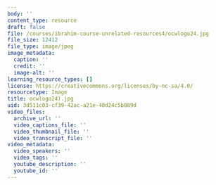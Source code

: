 ```yaml
---
body: ''
content_type: resource
draft: false
file: /courses/ibrahim-course-unrelated-resources4/ocwlogo24.jpg
file_size: 12412
file_type: image/jpeg
image_metadata:
  caption: ''
  credit: ''
  image-alt: ''
learning_resource_types: []
license: https://creativecommons.org/licenses/by-nc-sa/4.0/
resourcetype: Image
title: ocwlogo24).jpg
uid: 3d511c03-cf39-42ac-a21e-40d24c5b089d
video_files:
  archive_url: ''
  video_captions_file: ''
  video_thumbnail_file: ''
  video_transcript_file: ''
video_metadata:
  video_speakers: ''
  video_tags: ''
  youtube_description: ''
  youtube_id: ''
---
```


